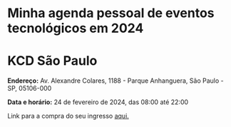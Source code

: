 # Minha agenda pessoal de eventos tecnológicos em 2024

# KCD São Paulo 
**Endereço:** Av. Alexandre Colares, 1188 - Parque Anhanguera, São Paulo - SP, 05106-000

**Data e horário:** 24 de fevereiro de 2024, das 08:00 até 22:00 

Link para a compra do seu ingresso [aqui.](https://www.sympla.com.br/evento/kcd-sao-paulo-brasil-2024/2255650?referrer=t.co) <a href="https://www.sympla.com.br/evento/kcd-sao-paulo-brasil-2024/2255650?referrer=t.co" target="_blank"></a>
